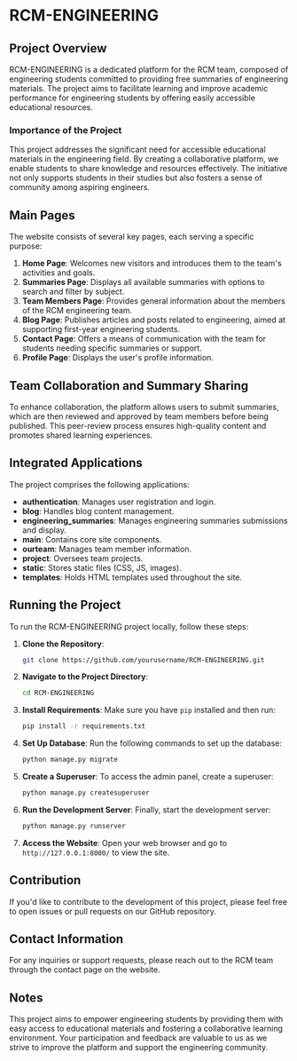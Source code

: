 # RCM-ENGINEERING

## Project Overview
RCM-ENGINEERING is a dedicated platform for the RCM team, composed of engineering students committed to providing free summaries of engineering materials. The project aims to facilitate learning and improve academic performance for engineering students by offering easily accessible educational resources.

### Importance of the Project
This project addresses the significant need for accessible educational materials in the engineering field. By creating a collaborative platform, we enable students to share knowledge and resources effectively. The initiative not only supports students in their studies but also fosters a sense of community among aspiring engineers.

## Main Pages
The website consists of several key pages, each serving a specific purpose:

1. **Home Page**: Welcomes new visitors and introduces them to the team's activities and goals.
2. **Summaries Page**: Displays all available summaries with options to search and filter by subject.
3. **Team Members Page**: Provides general information about the members of the RCM engineering team.
4. **Blog Page**: Publishes articles and posts related to engineering, aimed at supporting first-year engineering students.
5. **Contact Page**: Offers a means of communication with the team for students needing specific summaries or support.
6. **Profile Page**: Displays the user's profile information.

## Team Collaboration and Summary Sharing
To enhance collaboration, the platform allows users to submit summaries, which are then reviewed and approved by team members before being published. This peer-review process ensures high-quality content and promotes shared learning experiences.

## Integrated Applications
The project comprises the following applications:
- **authentication**: Manages user registration and login.
- **blog**: Handles blog content management.
- **engineering_summaries**: Manages engineering summaries submissions and display.
- **main**: Contains core site components.
- **ourteam**: Manages team member information.
- **project**: Oversees team projects.
- **static**: Stores static files (CSS, JS, images).
- **templates**: Holds HTML templates used throughout the site.

## Running the Project
To run the RCM-ENGINEERING project locally, follow these steps:

1. **Clone the Repository**:
   ```bash
   git clone https://github.com/yourusername/RCM-ENGINEERING.git
   ```

2. **Navigate to the Project Directory**:
   ```bash
   cd RCM-ENGINEERING
   ```

3. **Install Requirements**:
   Make sure you have `pip` installed and then run:
   ```bash
   pip install -r requirements.txt
   ```

4. **Set Up Database**:
   Run the following commands to set up the database:
   ```bash
   python manage.py migrate
   ```

5. **Create a Superuser**:
   To access the admin panel, create a superuser:
   ```bash
   python manage.py createsuperuser
   ```

6. **Run the Development Server**:
   Finally, start the development server:
   ```bash
   python manage.py runserver
   ```

7. **Access the Website**:
   Open your web browser and go to `http://127.0.0.1:8000/` to view the site.

## Contribution
If you'd like to contribute to the development of this project, please feel free to open issues or pull requests on our GitHub repository.

## Contact Information
For any inquiries or support requests, please reach out to the RCM team through the contact page on the website.

## Notes
This project aims to empower engineering students by providing them with easy access to educational materials and fostering a collaborative learning environment. Your participation and feedback are valuable to us as we strive to improve the platform and support the engineering community.

